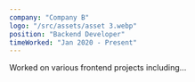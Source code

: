 ```yaml
---
company: "Company B"
logo: "/src/assets/asset 3.webp"
position: "Backend Developer"
timeWorked: "Jan 2020 - Present"
---
```


Worked on various frontend projects including...
